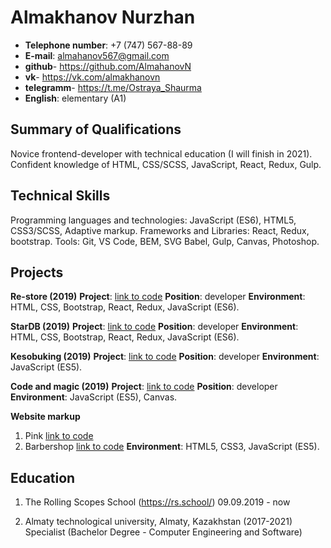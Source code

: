 #  Almakhanov Nurzhan
* **Telephone number**: +7 (747) 567-88-89
* **E-mail**: almahanov567@gmail.com
* **github**- https://github.com/AlmahanovN
* **vk**- https://vk.com/almakhanovn 
* **telegramm**- https://t.me/Ostraya_Shaurma
* **English**: elementary (A1)  
## Summary of Qualifications
Novice frontend-developer with technical education (I will finish in 2021). Confident knowledge of HTML, CSS/SCSS, JavaScript, React, Redux, Gulp.
## Technical Skills
Programming languages and technologies: JavaScript (ES6), HTML5, CSS3/SCSS, Adaptive markup.
Frameworks and Libraries: React, Redux, bootstrap.
Tools: Git, VS Code, BEM, SVG Babel, Gulp, Canvas, Photoshop.
## Projects
**Re-store (2019)**
**Project**: [link to code](https://github.com/AlmahanovN/react-redux-re-store)
**Position**: developer
**Environment**: HTML, CSS, Bootstrap, React, Redux, JavaScript (ES6).

**StarDB (2019)**
**Project**: [link to code](https://github.com/AlmahanovN/react-star-db)
**Position**: developer
**Environment**: HTML, CSS, Bootstrap, React, Redux, JavaScript (ES6).

**Kesobuking (2019)**
**Project**: [link to code](https://github.com/AlmahanovN/react-star-db)
**Position**: developer
**Environment**: JavaScript (ES5).

**Code and magic (2019)**
**Project**: [link to code](https://github.com/AlmahanovN/code-and-magic)
**Position**: developer
**Environment**: JavaScript (ES5), Canvas.

**Website markup**
1. Pink [link to code](https://github.com/AlmahanovN/pink)
2. Barbershop [link to code](https://github.com/AlmahanovN/Barbershop)
**Environment**: HTML5, CSS3, JavaScript (ES5).
## Education
1. The Rolling Scopes School (https://rs.school/) 09.09.2019 - now

2. Almaty technological university, Almaty, Kazakhstan (2017-2021)
Specialist  (Bachelor Degree - Computer Engineering and Software)
